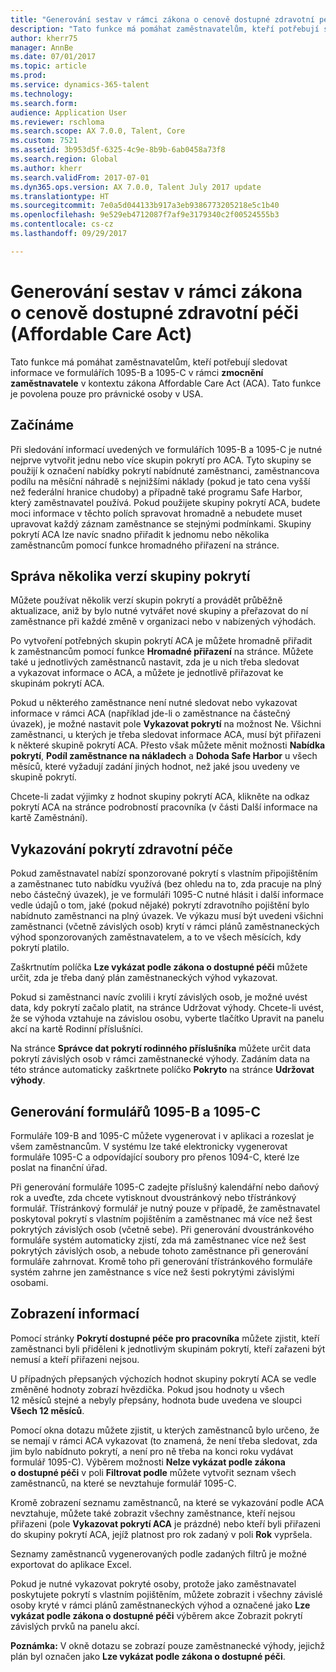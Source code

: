 ```yaml
---
title: "Generování sestav v rámci zákona o cenově dostupné zdravotní péči (Affordable Care Act)"
description: "Tato funkce má pomáhat zaměstnavatelům, kteří potřebují sledovat informace ve formulářích 1095-B a 1095-C v rámci zmocnění zaměstnavatele v kontextu zákona Affordable Care Act (ACA). Tato funkce je povolena pouze pro právnické osoby v USA."
author: kherr75
manager: AnnBe
ms.date: 07/01/2017
ms.topic: article
ms.prod: 
ms.service: dynamics-365-talent
ms.technology: 
ms.search.form: 
audience: Application User
ms.reviewer: rschloma
ms.search.scope: AX 7.0.0, Talent, Core
ms.custom: 7521
ms.assetid: 3b953d5f-6325-4c9e-8b9b-6ab0458a73f8
ms.search.region: Global
ms.author: kherr
ms.search.validFrom: 2017-07-01
ms.dyn365.ops.version: AX 7.0.0, Talent July 2017 update
ms.translationtype: HT
ms.sourcegitcommit: 7e0a5d044133b917a3eb9386773205218e5c1b40
ms.openlocfilehash: 9e529eb4712087f7af9e3179340c2f00524555b3
ms.contentlocale: cs-cz
ms.lasthandoff: 09/29/2017

---
```

# <a name="generate-affordable-care-act-reports"></a>Generování sestav v rámci zákona o cenově dostupné zdravotní péči (Affordable Care Act)
Tato funkce má pomáhat zaměstnavatelům, kteří potřebují sledovat informace ve formulářích 1095-B a 1095-C v rámci **zmocnění zaměstnavatele** v kontextu zákona Affordable Care Act (ACA). Tato funkce je povolena pouze pro právnické osoby v USA.

## <a name="getting-started"></a>Začínáme
Při sledování informací uvedených ve formulářích 1095-B a 1095-C je nutné nejprve vytvořit jednu nebo více skupin pokrytí pro ACA. Tyto skupiny se použijí k označení nabídky pokrytí nabídnuté zaměstnanci, zaměstnancova podílu na měsíční náhradě s nejnižšími náklady (pokud je tato cena vyšší než federální hranice chudoby) a případně také programu Safe Harbor, který zaměstnavatel používá. Pokud použijete skupiny pokrytí ACA, budete moci informace v těchto polích spravovat hromadně a nebudete muset upravovat každý záznam zaměstnance se stejnými podmínkami. Skupiny pokrytí ACA lze navíc snadno přiřadit k jednomu nebo několika zaměstnancům pomocí funkce hromadného přiřazení na stránce.

## <a name="maintaining-multiple-versions-of-a-coverage-group"></a>Správa několika verzí skupiny pokrytí
Můžete používat několik verzí skupin pokrytí a provádět průběžně aktualizace, aniž by bylo nutné vytvářet nové skupiny a přeřazovat do ní zaměstnance při každé změně v organizaci nebo v nabízených výhodách. 

Po vytvoření potřebných skupin pokrytí ACA je můžete hromadně přiřadit k zaměstnancům pomocí funkce **Hromadné přiřazení** na stránce. Můžete také u jednotlivých zaměstnanců nastavit, zda je u nich třeba sledovat a vykazovat informace o ACA, a můžete je jednotlivě přiřazovat ke skupinám pokrytí ACA.

Pokud u některého zaměstnance není nutné sledovat nebo vykazovat informace v rámci ACA (například jde-li o zaměstnance na částečný úvazek), je možné nastavit pole **Vykazovat pokrytí** na možnost Ne. Všichni zaměstnanci, u kterých je třeba sledovat informace ACA, musí být přiřazeni k některé skupině pokrytí ACA. Přesto však můžete měnit možnosti **Nabídka pokrytí**, **Podíl zaměstnance na nákladech** a **Dohoda Safe Harbor** u všech měsíců, které vyžadují zadání jiných hodnot, než jaké jsou uvedeny ve skupině pokrytí.

Chcete-li zadat výjimky z hodnot skupiny pokrytí ACA, klikněte na odkaz pokrytí ACA na stránce podrobností pracovníka (v části Další informace na kartě Zaměstnání).

## <a name="reporting-health-care-coverage"></a>Vykazování pokrytí zdravotní péče
Pokud zaměstnavatel nabízí sponzorované pokrytí s vlastním připojištěním a zaměstnanec tuto nabídku využívá (bez ohledu na to, zda pracuje na plný nebo částečný úvazek), je ve formuláři 1095-C nutné hlásit i další informace vedle údajů o tom, jaké (pokud nějaké) pokrytí zdravotního pojištění bylo nabídnuto zaměstnanci na plný úvazek. Ve výkazu musí být uvedeni všichni zaměstnanci (včetně závislých osob) krytí v rámci plánů zaměstnaneckých výhod sponzorovaných zaměstnavatelem, a to ve všech měsících, kdy pokrytí platilo. 

Zaškrtnutím políčka **Lze vykázat podle zákona o dostupné péči** můžete určit, zda je třeba daný plán zaměstnaneckých výhod vykazovat.

Pokud si zaměstnanci navíc zvolili i krytí závislých osob, je možné uvést data, kdy pokrytí začalo platit, na stránce Udržovat výhody. Chcete-li uvést, že se výhoda vztahuje na závislou osobu, vyberte tlačítko Upravit na panelu akcí na kartě Rodinní příslušníci.

Na stránce **Správce dat pokrytí rodinného příslušníka** můžete určit data pokrytí závislých osob v rámci zaměstnanecké výhody. Zadáním data na této stránce automaticky zaškrtnete políčko **Pokryto** na stránce **Udržovat výhody**.

## <a name="generate-1095b-and-1095c-forms"></a>Generování formulářů 1095-B a 1095-C
Formuláře 109-B and 1095-C můžete vygenerovat i v aplikaci a rozeslat je všem zaměstnancům. V systému lze také elektronicky vygenerovat formuláře 1095-C a odpovídající soubory pro přenos 1094-C, které lze poslat na finanční úřad.  

Při generování formuláře 1095-C zadejte příslušný kalendářní nebo daňový rok a uveďte, zda chcete vytisknout dvoustránkový nebo třístránkový formulář. Třístránkový formulář je nutný pouze v případě, že zaměstnavatel poskytoval pokrytí s vlastním pojištěním a zaměstnanec má více než šest pokrytých závislých osob (včetně sebe). Při generování dvoustránkového formuláře systém automaticky zjistí, zda má zaměstnanec více než šest pokrytých závislých osob, a nebude tohoto zaměstnance při generování formuláře zahrnovat. Kromě toho při generování třístránkového formuláře systém zahrne jen zaměstnance s více než šesti pokrytými závislými osobami.

## <a name="viewing-information"></a>Zobrazení informací
Pomocí stránky **Pokrytí dostupné péče pro pracovníka** můžete zjistit, kteří zaměstnanci byli přiděleni k jednotlivým skupinám pokrytí, kteří zařazeni být nemusí a kteří přiřazeni nejsou.

U případných přepsaných výchozích hodnot skupiny pokrytí ACA se vedle změněné hodnoty zobrazí hvězdička. Pokud jsou hodnoty u všech 12 měsíců stejné a nebyly přepsány, hodnota bude uvedena ve sloupci **Všech 12 měsíců**.

Pomocí okna dotazu můžete zjistit, u kterých zaměstnanců bylo určeno, že se nemají v rámci ACA vykazovat (to znamená, že není třeba sledovat, zda jim bylo nabídnuto pokrytí, a není pro ně třeba na konci roku vydávat formulář 1095-C). Výběrem možnosti **Nelze vykázat podle zákona o dostupné péči** v poli **Filtrovat podle** můžete vytvořit seznam všech zaměstnanců, na které se nevztahuje formulář 1095-C.

Kromě zobrazení seznamu zaměstnanců, na které se vykazování podle ACA nevztahuje, můžete také zobrazit všechny zaměstnance, kteří nejsou přiřazeni (pole **Vykazovat pokrytí ACA** je prázdné) nebo kteří byli přiřazeni do skupiny pokrytí ACA, jejíž platnost pro rok zadaný v poli **Rok** vypršela.

Seznamy zaměstnanců vygenerovaných podle zadaných filtrů je možné exportovat do aplikace Excel.

Pokud je nutné vykazovat pokryté osoby, protože jako zaměstnavatel poskytujete pokrytí s vlastním pojištěním, můžete zobrazit i všechny závislé osoby kryté v rámci plánů zaměstnaneckých výhod a označené jako **Lze vykázat podle zákona o dostupné péči** výběrem akce Zobrazit pokrytí závislých prvků na panelu akcí.

**Poznámka:** V okně dotazu se zobrazí pouze zaměstnanecké výhody, jejichž plán byl označen jako **Lze vykázat podle zákona o dostupné péči**.

